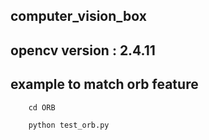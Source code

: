 ## computer_vision_box

## opencv version : 2.4.11

## example to match orb feature

        cd ORB

        python test_orb.py